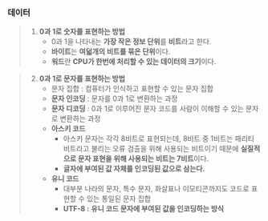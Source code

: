 ### **데이터**

> 1. **0과 1로 숫자를 표현하는 방법**
>     - 0과 1을 나타내는 **가장 작은 정보 단위**를 **비트**라고 한다.
>     - **바이트**는 **여덟개의 비트를 묶은 단위**이다.
>     - **워드**란 **CPU가 한번에 처리할 수 있는 데이터의 크기**이다.
    
> 2. **0과 1로 문자를 표현하는 방법**
>     - 문자 집합 : 컴퓨터가 인식하고 표현할 수 있는 문자 집합
>     - **문자 인코딩** : 문자를 0과 1로 변환하는 과정
>     - **문자 디코딩** : 0과 1로 이루어진 문자 코드를 사람이 이해할 수 있는 문자로 변환하는 과정
>     - **아스키 코드**
>         - 아스키 문자는 각각 8비트로 표현되는데, 8비트 중 1비트는 패리티 비트라고 불리는 오류 검출을 위해 사용되는 비트이기 때문에 **실질적으로 문자 표현을 위해 사용되는 비트는 7비트**이다.
>         - **글자에 부여된 값 자체를 인코딩된 값으로 삼는다.**
>     - **유니 코드**
>         - 대부분 나라의 문자, 특수 문자, 화살표나 이모티콘까지도 코드로 표현할 수 있는 통일된 문자 집합
>         - **UTF-8 :** **유니 코드 문자에 부여된 값을 인코딩하는 방식**